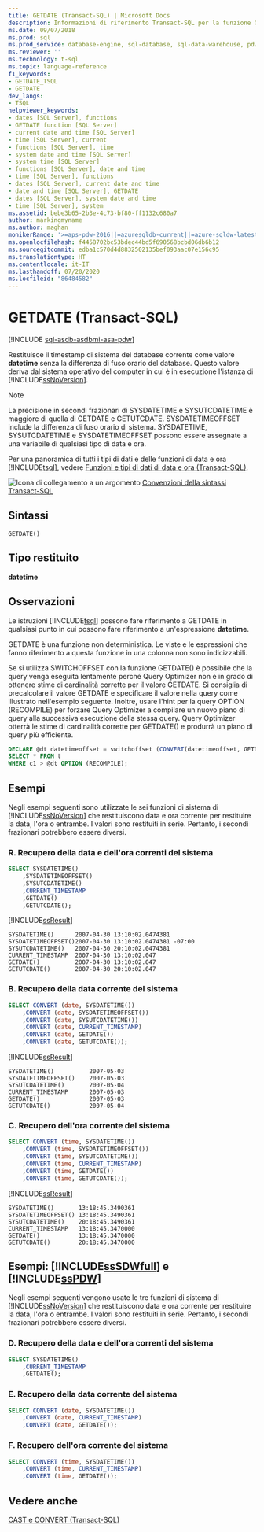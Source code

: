 ```yaml
---
title: GETDATE (Transact-SQL) | Microsoft Docs
description: Informazioni di riferimento Transact-SQL per la funzione GETDATE, che restituisce l'ora di sistema del database corrente come valore datetime.
ms.date: 09/07/2018
ms.prod: sql
ms.prod_service: database-engine, sql-database, sql-data-warehouse, pdw
ms.reviewer: ''
ms.technology: t-sql
ms.topic: language-reference
f1_keywords:
- GETDATE_TSQL
- GETDATE
dev_langs:
- TSQL
helpviewer_keywords:
- dates [SQL Server], functions
- GETDATE function [SQL Server]
- current date and time [SQL Server]
- time [SQL Server], current
- functions [SQL Server], time
- system date and time [SQL Server]
- system time [SQL Server]
- functions [SQL Server], date and time
- time [SQL Server], functions
- dates [SQL Server], current date and time
- date and time [SQL Server], GETDATE
- dates [SQL Server], system date and time
- time [SQL Server], system
ms.assetid: bebe3b65-2b3e-4c73-bf80-ff1132c680a7
author: markingmyname
ms.author: maghan
monikerRange: '>=aps-pdw-2016||=azuresqldb-current||=azure-sqldw-latest||>=sql-server-2016||=sqlallproducts-allversions||>=sql-server-linux-2017||=azuresqldb-mi-current'
ms.openlocfilehash: f4458702bc53bdec44bd5f690568bcbd06db6b12
ms.sourcegitcommit: edba1c570d4d8832502135bef093aac07e156c95
ms.translationtype: HT
ms.contentlocale: it-IT
ms.lasthandoff: 07/20/2020
ms.locfileid: "86484582"
---
```

# <a name="getdate-transact-sql"></a>GETDATE (Transact-SQL)
[!INCLUDE [sql-asdb-asdbmi-asa-pdw](../../includes/applies-to-version/sql-asdb-asdbmi-asa-pdw.md)]

Restituisce il timestamp di sistema del database corrente come valore **datetime** senza la differenza di fuso orario del database. Questo valore deriva dal sistema operativo del computer in cui è in esecuzione l'istanza di [!INCLUDE[ssNoVersion](../../includes/ssnoversion-md.md)].

> [!NOTE]
>  La precisione in secondi frazionari di SYSDATETIME e SYSUTCDATETIME è maggiore di quella di GETDATE e GETUTCDATE. SYSDATETIMEOFFSET include la differenza di fuso orario di sistema. SYSDATETIME, SYSUTCDATETIME e SYSDATETIMEOFFSET possono essere assegnate a una variabile di qualsiasi tipo di data e ora.

 Per una panoramica di tutti i tipi di dati e delle funzioni di data e ora [!INCLUDE[tsql](../../includes/tsql-md.md)], vedere [Funzioni e tipi di dati di data e ora &#40;Transact-SQL&#41;](../../t-sql/functions/date-and-time-data-types-and-functions-transact-sql.md).

 ![Icona di collegamento a un argomento](../../database-engine/configure-windows/media/topic-link.gif "Icona di collegamento a un argomento") [Convenzioni della sintassi Transact-SQL](../../t-sql/language-elements/transact-sql-syntax-conventions-transact-sql.md)

## <a name="syntax"></a>Sintassi

```syntaxsql
GETDATE()
```

## <a name="return-type"></a>Tipo restituito
 **datetime**

## <a name="remarks"></a>Osservazioni
 Le istruzioni [!INCLUDE[tsql](../../includes/tsql-md.md)] possono fare riferimento a GETDATE in qualsiasi punto in cui possono fare riferimento a un'espressione **datetime**.

 GETDATE è una funzione non deterministica. Le viste e le espressioni che fanno riferimento a questa funzione in una colonna non sono indicizzabili.

 Se si utilizza SWITCHOFFSET con la funzione GETDATE() è possibile che la query venga eseguita lentamente perché Query Optimizer non è in grado di ottenere stime di cardinalità corrette per il valore GETDATE. Si consiglia di precalcolare il valore GETDATE e specificare il valore nella query come illustrato nell'esempio seguente. Inoltre, usare l'hint per la query OPTION (RECOMPILE) per forzare Query Optimizer a compilare un nuovo piano di query alla successiva esecuzione della stessa query. Query Optimizer otterrà le stime di cardinalità corrette per GETDATE() e produrrà un piano di query più efficiente.

```sql
DECLARE @dt datetimeoffset = switchoffset (CONVERT(datetimeoffset, GETDATE()), '-04:00');
SELECT * FROM t
WHERE c1 > @dt OPTION (RECOMPILE);
```

## <a name="examples"></a>Esempi
 Negli esempi seguenti sono utilizzate le sei funzioni di sistema di [!INCLUDE[ssNoVersion](../../includes/ssnoversion-md.md)] che restituiscono data e ora corrente per restituire la data, l'ora o entrambe. I valori sono restituiti in serie. Pertanto, i secondi frazionari potrebbero essere diversi.

### <a name="a-getting-the-current-system-date-and-time"></a>R. Recupero della data e dell'ora correnti del sistema

```sql
SELECT SYSDATETIME()
    ,SYSDATETIMEOFFSET()
    ,SYSUTCDATETIME()
    ,CURRENT_TIMESTAMP
    ,GETDATE()
    ,GETUTCDATE();
```

 [!INCLUDE[ssResult](../../includes/ssresult-md.md)]

 ```
SYSDATETIME()      2007-04-30 13:10:02.0474381
SYSDATETIMEOFFSET()2007-04-30 13:10:02.0474381 -07:00
SYSUTCDATETIME()   2007-04-30 20:10:02.0474381
CURRENT_TIMESTAMP  2007-04-30 13:10:02.047
GETDATE()          2007-04-30 13:10:02.047
GETUTCDATE()       2007-04-30 20:10:02.047
```

### <a name="b-getting-the-current-system-date"></a>B. Recupero della data corrente del sistema

```sql
SELECT CONVERT (date, SYSDATETIME())
    ,CONVERT (date, SYSDATETIMEOFFSET())
    ,CONVERT (date, SYSUTCDATETIME())
    ,CONVERT (date, CURRENT_TIMESTAMP)
    ,CONVERT (date, GETDATE())
    ,CONVERT (date, GETUTCDATE());
```

 [!INCLUDE[ssResult](../../includes/ssresult-md.md)]

```
SYSDATETIME()          2007-05-03
SYSDATETIMEOFFSET()    2007-05-03
SYSUTCDATETIME()       2007-05-04
CURRENT_TIMESTAMP      2007-05-03
GETDATE()              2007-05-03
GETUTCDATE()           2007-05-04
```

### <a name="c-getting-the-current-system-time"></a>C. Recupero dell'ora corrente del sistema

```sql
SELECT CONVERT (time, SYSDATETIME())
    ,CONVERT (time, SYSDATETIMEOFFSET())
    ,CONVERT (time, SYSUTCDATETIME())
    ,CONVERT (time, CURRENT_TIMESTAMP)
    ,CONVERT (time, GETDATE())
    ,CONVERT (time, GETUTCDATE());
```

 [!INCLUDE[ssResult](../../includes/ssresult-md.md)]

```
SYSDATETIME()       13:18:45.3490361
SYSDATETIMEOFFSET() 13:18:45.3490361
SYSUTCDATETIME()    20:18:45.3490361
CURRENT_TIMESTAMP   13:18:45.3470000
GETDATE()           13:18:45.3470000
GETUTCDATE()        20:18:45.3470000
```

## <a name="examples-sssdwfull-and-sspdw"></a>Esempi: [!INCLUDE[ssSDWfull](../../includes/sssdwfull-md.md)] e [!INCLUDE[ssPDW](../../includes/sspdw-md.md)]
 Negli esempi seguenti vengono usate le tre funzioni di sistema di [!INCLUDE[ssNoVersion](../../includes/ssnoversion-md.md)] che restituiscono data e ora corrente per restituire la data, l'ora o entrambe. I valori sono restituiti in serie. Pertanto, i secondi frazionari potrebbero essere diversi.

### <a name="d-getting-the-current-system-date-and-time"></a>D. Recupero della data e dell'ora correnti del sistema

```sql
SELECT SYSDATETIME()
    ,CURRENT_TIMESTAMP
    ,GETDATE();
```

### <a name="e-getting-the-current-system-date"></a>E. Recupero della data corrente del sistema

```sql
SELECT CONVERT (date, SYSDATETIME())
    ,CONVERT (date, CURRENT_TIMESTAMP)
    ,CONVERT (date, GETDATE());
```

### <a name="f-getting-the-current-system-time"></a>F. Recupero dell'ora corrente del sistema

```sql
SELECT CONVERT (time, SYSDATETIME())
    ,CONVERT (time, CURRENT_TIMESTAMP)
    ,CONVERT (time, GETDATE());
```

## <a name="see-also"></a>Vedere anche
 [CAST e CONVERT &#40;Transact-SQL&#41;](../../t-sql/functions/cast-and-convert-transact-sql.md)
